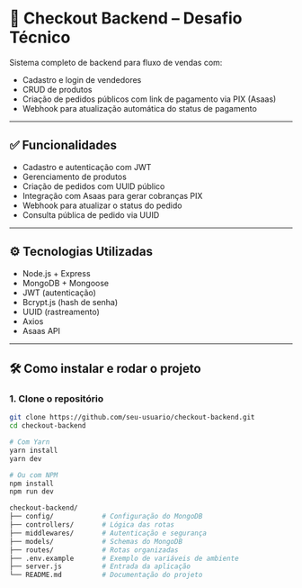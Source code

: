 # 🛒 Checkout Backend – Desafio Técnico

Sistema completo de backend para fluxo de vendas com:

- Cadastro e login de vendedores  
- CRUD de produtos  
- Criação de pedidos públicos com link de pagamento via PIX (Asaas)  
- Webhook para atualização automática do status de pagamento  

---

## ✅ Funcionalidades

- Cadastro e autenticação com JWT  
- Gerenciamento de produtos  
- Criação de pedidos com UUID público  
- Integração com Asaas para gerar cobranças PIX  
- Webhook para atualizar o status do pedido  
- Consulta pública de pedido via UUID  

---

## ⚙️ Tecnologias Utilizadas

- Node.js + Express  
- MongoDB + Mongoose  
- JWT (autenticação)  
- Bcrypt.js (hash de senha)  
- UUID (rastreamento)  
- Axios  
- Asaas API  

---

## 🛠️ Como instalar e rodar o projeto

### 1. Clone o repositório

```bash
git clone https://github.com/seu-usuario/checkout-backend.git
cd checkout-backend

# Com Yarn
yarn install
yarn dev

# Ou com NPM
npm install
npm run dev

checkout-backend/
├── config/            # Configuração do MongoDB
├── controllers/       # Lógica das rotas
├── middlewares/       # Autenticação e segurança
├── models/            # Schemas do MongoDB
├── routes/            # Rotas organizadas
├── .env.example       # Exemplo de variáveis de ambiente
├── server.js          # Entrada da aplicação
└── README.md          # Documentação do projeto
